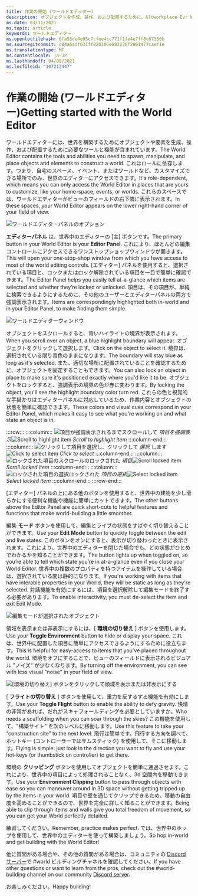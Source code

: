 ```yaml
---
title: 作業の開始 (ワールドエディター)
description: オブジェクトを作成、操作、および配置するために、Altworkplace Evr World エディターを使用する方法について説明します。
ms.date: 03/11/2021
ms.topic: article
keywords: ワールドエディター
ms.openlocfilehash: 6fa55de4e95c7cfee4cc771f1fe4e7ff8c67350b
ms.sourcegitcommit: d84a6adf631ff02b106e682238f2861477caef1e
ms.translationtype: MT
ms.contentlocale: ja-JP
ms.lasthandoff: 04/08/2021
ms.locfileid: "107213447"
---
```

# <a name="getting-started-with-the-world-editor"></a><span data-ttu-id="9797a-104">作業の開始 (ワールドエディター)</span><span class="sxs-lookup"><span data-stu-id="9797a-104">Getting started with the World Editor</span></span>

<span data-ttu-id="9797a-105">ワールドエディターには、世界を構築するためにオブジェクトや要素を生成、操作、および配置するために必要なツールと機能が含まれています。</span><span class="sxs-lookup"><span data-stu-id="9797a-105">The World Editor contains the tools and abilities you need to spawn, manipulate, and place objects and elements to construct a world.</span></span> <span data-ttu-id="9797a-106">これはロールに依存します。つまり、自宅のスペース、イベント、またはワールドなど、カスタマイズできる場所でのみ、世界のエディターにアクセスできます。</span><span class="sxs-lookup"><span data-stu-id="9797a-106">It's role-dependent, which means you can only access the World Editor in places that are yours to customize, like your home-space, events, or worlds.</span></span> <span data-ttu-id="9797a-107">これらのスペースでは、ワールドエディターがビューのフィールドの右下隅に表示されます。</span><span class="sxs-lookup"><span data-stu-id="9797a-107">In these spaces, your World Editor appears on the lower right-hand corner of your field of view.</span></span>

![ワールドエディターパネルのオプション](images/world-editor-img-01.png)

<span data-ttu-id="9797a-109">**エディターパネル** は、世界中のエディターの [主] ボタンです。</span><span class="sxs-lookup"><span data-stu-id="9797a-109">The primary button in your World Editor is your **Editor Panel**.</span></span> <span data-ttu-id="9797a-110">これにより、ほとんどの編集コントロールにアクセスできるワンストップショップウィンドウが開きます。</span><span class="sxs-lookup"><span data-stu-id="9797a-110">This will open your one-stop-shop window from which you have access to most of the world editing controls.</span></span> <span data-ttu-id="9797a-111">[エディター] パネルを使用すると、選択されている項目と、ロックまたはロック解除されている項目を一目で簡単に確認できます。</span><span class="sxs-lookup"><span data-stu-id="9797a-111">The Editor Panel helps you easily tell at-a-glance which items are selected and whether they’re locked or unlocked.</span></span> <span data-ttu-id="9797a-112">項目は、その項目が、単純に検索できるようにするために、その他のユーザーとエディターパネルの両方で強調表示されます。</span><span class="sxs-lookup"><span data-stu-id="9797a-112">Items are correspondingly highlighted both in-world and in your Editor Panel, to make finding them simple.</span></span> 

![ワールドエディターウィンドウ](images/world-editor-img-02.png)

<span data-ttu-id="9797a-114">オブジェクトをスクロールすると、青いハイライトの境界が表示されます。</span><span class="sxs-lookup"><span data-stu-id="9797a-114">When you scroll over an object, a blue highlight boundary will appear.</span></span> <span data-ttu-id="9797a-115">オブジェクトをクリックして選択します。</span><span class="sxs-lookup"><span data-stu-id="9797a-115">Click on the object to select it.</span></span> <span data-ttu-id="9797a-116">境界は、選択されている限り青色のままになります。</span><span class="sxs-lookup"><span data-stu-id="9797a-116">The boundary will stay blue as long as it's selected.</span></span> <span data-ttu-id="9797a-117">また、適切な場所に配置されていることを確認するために、オブジェクトを固定することもできます。</span><span class="sxs-lookup"><span data-stu-id="9797a-117">You can also lock an object in place to make sure it's positioned exactly where you'd like it to be.</span></span> <span data-ttu-id="9797a-118">オブジェクトをロックすると、強調表示の境界の色が赤に変わります。</span><span class="sxs-lookup"><span data-stu-id="9797a-118">By locking the object, you'll see the highlight boundary color turn red.</span></span> <span data-ttu-id="9797a-119">これらの色と視覚的な手掛かりはエディターパネルに対応しているため、作業内容とオブジェクトの状態を簡単に確認できます。</span><span class="sxs-lookup"><span data-stu-id="9797a-119">These colors and visual cues correspond in your Editor Panel, which makes it easy to see what you're working on and what state an object is in.</span></span>

:::row:::
    :::column:::
       <span data-ttu-id="9797a-120">![項目が強調表示されるまでスクロールして ](images/world-editor-img-03.png) *項目を強調表示*</span><span class="sxs-lookup"><span data-stu-id="9797a-120">![Scroll to highlight item](images/world-editor-img-03.png) *Scroll to highlight item*</span></span>
    :::column-end:::
    :::column:::
       <span data-ttu-id="9797a-121">![クリックして項目を選択し、クリックして ](images/world-editor-img-04.png) *選択* します</span><span class="sxs-lookup"><span data-stu-id="9797a-121">![Click to select item](images/world-editor-img-04.png) *Click to select*</span></span>
    :::column-end:::
    :::column:::
       <span data-ttu-id="9797a-122">![ロックされた項目のスクロールのロックされた ](images/world-editor-img-05.png) *項目*</span><span class="sxs-lookup"><span data-stu-id="9797a-122">![Scroll locked item](images/world-editor-img-05.png) *Scroll locked item*</span></span>
    :::column-end:::
    :::column:::
       <span data-ttu-id="9797a-123">![ロックされた項目の選択ロックされた ](images/world-editor-img-06.png)
     *項目の選択*</span><span class="sxs-lookup"><span data-stu-id="9797a-123">![Select locked item](images/world-editor-img-06.png)
*Select locked item*</span></span>
    :::column-end:::
:::row-end:::

<span data-ttu-id="9797a-124">[エディター] パネルの上にある他のボタンを使用すると、世界中の建物を少し滑らかにする便利な機能や機能に簡単にカットできます。</span><span class="sxs-lookup"><span data-stu-id="9797a-124">The other buttons above the Editor Panel are quick short-cuts to helpful features and functions that make world-building a little smoother.</span></span> 

<span data-ttu-id="9797a-125">編集 **モード** ボタンを使用して、編集とライブの状態をすばやく切り替えることができます。</span><span class="sxs-lookup"><span data-stu-id="9797a-125">Use your **Edit Mode** button to quickly toggle between the edit and live states.</span></span> <span data-ttu-id="9797a-126">このボタンをオンにすると、表示が切り替わったときに表示されます。これにより、世界中のエディターを閉じた場合でも、どの状態がひとめでわかるかを知ることができます。</span><span class="sxs-lookup"><span data-stu-id="9797a-126">The button lights up when toggled on, so you’re able to tell which state you’re in at-a-glance even if you close your World Editor.</span></span> <span data-ttu-id="9797a-127">世界中の複数のプロパティを持つアイテムを操作している場合は、選択されている間は静的になります。</span><span class="sxs-lookup"><span data-stu-id="9797a-127">If you're working with items that have interable properties in your World, they will be static as long as they're selected.</span></span> <span data-ttu-id="9797a-128">対話機能を有効にするには、項目を選択解除して編集モードを終了する必要があります。</span><span class="sxs-lookup"><span data-stu-id="9797a-128">To enable interactivity, you must de-select the item and exit Edit Mode.</span></span>

![編集モードが選択されたオブジェクト](images/world-editor-img-07.png)

<span data-ttu-id="9797a-130">領域を表示または非表示にするには、[ **環境の切り替え** ] ボタンを使用します。</span><span class="sxs-lookup"><span data-stu-id="9797a-130">Use your **Toggle Environment** button to hide or display your space.</span></span> <span data-ttu-id="9797a-131">これは、世界中に配置した項目に簡単にアクセスできるようにするために役立ちます。</span><span class="sxs-lookup"><span data-stu-id="9797a-131">This is helpful for easy-access to items that you've placed throughout the world.</span></span> <span data-ttu-id="9797a-132">環境をオフにすることで、ビューのフィールドに表示されるビジュアル "ノイズ" が少なくなります。</span><span class="sxs-lookup"><span data-stu-id="9797a-132">By turning off the environment, you can see with less visual "noise" in your field of view.</span></span>

![[環境の切り替え] ボタンをクリックして領域を表示または非表示にする](images/world-editor-img-08.png)

<span data-ttu-id="9797a-134">[ **フライトの切り替え** ] ボタンを使用して、重力を反するする機能を有効にします。</span><span class="sxs-lookup"><span data-stu-id="9797a-134">Use your **Toggle Flight** button to enable the ability to defy gravity.</span></span> <span data-ttu-id="9797a-135">快晴の非常があれば、だれがスキャフォールディングを必要としていますか。</span><span class="sxs-lookup"><span data-stu-id="9797a-135">Who needs a scaffolding when you can soar through the skies?</span></span> <span data-ttu-id="9797a-136">この機能を使用して、"構築サイト" を次のレベルに移動します。</span><span class="sxs-lookup"><span data-stu-id="9797a-136">Use this feature to take your “construction site” to the next level.</span></span> <span data-ttu-id="9797a-137">飛行は簡単です。飛行する方向を調べて、ホットキー (コントローラーではサムスティック) を使用して、そこに移動します。</span><span class="sxs-lookup"><span data-stu-id="9797a-137">Flying is simple: just look in the direction you want to fly and use your hot-keys (or thumbstick on controller) to get there.</span></span> 

<span data-ttu-id="9797a-138">環境の **クリッピング** ボタンを使用してオブジェクトを簡単に通過させます。これにより、世界中の項目によって処理されることなく、3d 空間内を移動できます。</span><span class="sxs-lookup"><span data-stu-id="9797a-138">Use your **Environment Clipping** button to pass through objects with ease so you can maneuver around in 3D space without getting tripped up by the items in your world.</span></span> <span data-ttu-id="9797a-139">項目や壁を通じてクリップできるため、移動の自由度を高めることができるので、世界を完全に詳しく知ることができます。</span><span class="sxs-lookup"><span data-stu-id="9797a-139">Being able to clip through items and walls give you total freedom of movement, so you can get your World perfectly detailed.</span></span>  

<span data-ttu-id="9797a-140">練習してください。</span><span class="sxs-lookup"><span data-stu-id="9797a-140">Remember, practice makes perfect.</span></span> <span data-ttu-id="9797a-141">では、世界中のホップを使用して、世界中のエディターを使って構築しましょう。</span><span class="sxs-lookup"><span data-stu-id="9797a-141">So hop in-world and get building with the World Editor!</span></span> 

<span data-ttu-id="9797a-142">他に質問がある場合や、その他の質問がある場合は、コミュニティの [Discord サーバー](https://discord.com/invite/altspacevr)で #world ビルディングチャネルを確認してください。</span><span class="sxs-lookup"><span data-stu-id="9797a-142">If you have other questions or want to learn from the pros, check out the #world-building channel on our community [Discord server](https://discord.com/invite/altspacevr).</span></span> 

<span data-ttu-id="9797a-143">お楽しみください。</span><span class="sxs-lookup"><span data-stu-id="9797a-143">Happy building!</span></span>